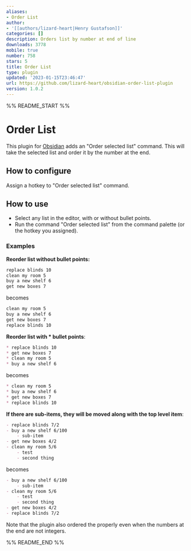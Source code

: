```yaml
---
aliases:
- Order List
author:
- '[[authors/lizard-heart|Henry Gustafson]]'
categories: []
description: Orders list by number at end of line
downloads: 3778
mobile: true
number: 758
stars: 5
title: Order List
type: plugin
updated: '2023-01-15T23:46:47'
url: https://github.com/lizard-heart/obsidian-order-list-plugin
version: 1.0.2
---
```


%% README_START %%

# Order List

This plugin for [Obsidian](https://obsidian.md/) adds an "Order selected list" command. This will take the selected list and order it by the number at the end.

## How to configure

Assign a hotkey to "Order selected list" command.

## How to use

- Select any list in the editor, with or without bullet points.
- Run the command "Order selected list" from the command palette (or the hotkey you assigned).

### Examples

**Reorder list without bullet points:**

```markdown
replace blinds 10
clean my room 5
buy a new shelf 6
get new boxes 7
```

becomes 

```markdown
clean my room 5
buy a new shelf 6
get new boxes 7
replace blinds 10
```
**Reorder list with * bullet points**:

```markdown
* replace blinds 10
* get new boxes 7
* clean my room 5
* buy a new shelf 6
```

becomes 

```markdown
* clean my room 5
* buy a new shelf 6
* get new boxes 7
* replace blinds 10
```


**If there are sub-items, they will be moved along with the top level item**:

```markdown
- replace blinds 7/2
- buy a new shelf 6/100
	- sub-item
- get new boxes 4/2
- clean my room 5/6
	- test
	- second thing
```

becomes 

```markdown
- buy a new shelf 6/100
	- sub-item
- clean my room 5/6
	- test
	- second thing
- get new boxes 4/2
- replace blinds 7/2
```

Note that the plugin also ordered the properly even when the numbers at the end are not integers.

%% README_END %%